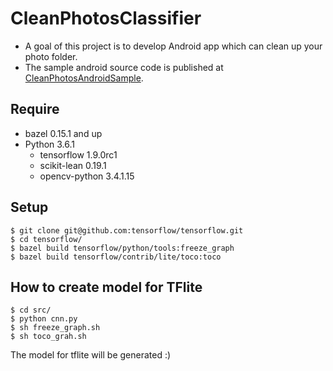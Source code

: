 # CleanPhotosClassifier
- A goal of this project is to develop Android app which can clean up your photo folder.
- The sample android source code is published at [CleanPhotosAndroidSample](https://github.com/kinokotech/CleanPhotosAndroidSample).

## Require 
- bazel 0.15.1 and up
- Python 3.6.1
  - tensorflow 1.9.0rc1 
  - scikit-lean 0.19.1 
  - opencv-python 3.4.1.15 

## Setup
```
$ git clone git@github.com:tensorflow/tensorflow.git 
$ cd tensorflow/
$ bazel build tensorflow/python/tools:freeze_graph
$ bazel build tensorflow/contrib/lite/toco:toco 
```

## How to create model for TFlite
```
$ cd src/
$ python cnn.py
$ sh freeze_graph.sh
$ sh toco_grah.sh
```
The model for tflite will be generated :)   
